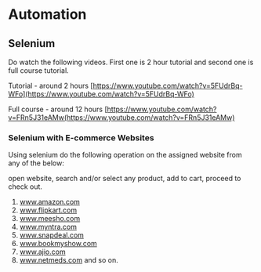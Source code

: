 # Automation

## Selenium

Do watch the following videos. First one is 2 hour tutorial and second one is full course tutorial.

Tutorial - around 2 hours
[https://www.youtube.com/watch?v=5FUdrBq-WFo](https://www.youtube.com/watch?v=5FUdrBq-WFo)

Full course - around 12 hours
[https://www.youtube.com/watch?v=FRn5J31eAMw(https://www.youtube.com/watch?v=FRn5J31eAMw)

### Selenium with E-commerce Websites

Using selenium do the following operation on the assigned website from any of the below:

open website, search and/or select any product, add to cart, proceed to check out.

1) www.amazon.com
2) www.flipkart.com
3) www.meesho.com
4) www.myntra.com
5) www.snapdeal.com
6) www.bookmyshow.com
7) www.ajio.com
8) www.netmeds.com and so on.
